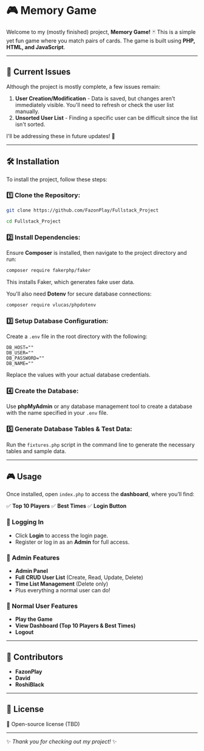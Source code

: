 # 🎮 Memory Game

Welcome to my (mostly finished) project, **Memory Game!** 🃏
This is a simple yet fun game where you match pairs of cards.
The game is built using **PHP, HTML, and JavaScript**.

---

## 🚧 Current Issues
Although the project is mostly complete, a few issues remain:

1. **User Creation/Modification** - Data is saved, but changes aren't immediately visible. You'll need to refresh or check the user list manually.
2. **Unsorted User List** - Finding a specific user can be difficult since the list isn't sorted.

I'll be addressing these in future updates! 🚀

---

## 🛠 Installation
To install the project, follow these steps:

### 1️⃣ Clone the Repository:
```sh
git clone https://github.com/FazonPlay/Fullstack_Project

cd Fullstack_Project
```


### 2️⃣ Install Dependencies:
Ensure **Composer** is installed, then navigate to the project directory and run:
```sh
composer require fakerphp/faker
```
This installs Faker, which generates fake user data.

You'll also need **Dotenv** for secure database connections:
```sh
composer require vlucas/phpdotenv
```

### 3️⃣ Setup Database Configuration:
Create a `.env` file in the root directory with the following:
```
DB_HOST=""
DB_USER=""
DB_PASSWORD=""
DB_NAME=""
```
Replace the values with your actual database credentials.

### 4️⃣ Create the Database:
Use **phpMyAdmin** or any database management tool to create a database with the name specified in your `.env` file.

### 5️⃣ Generate Database Tables & Test Data:
Run the `fixtures.php` script in the command line to generate the necessary tables and sample data.

---

## 🎮 Usage
Once installed, open `index.php` to access the **dashboard**, where you’ll find:

✅ **Top 10 Players**
✅ **Best Times**
✅ **Login Button**

### 🔑 Logging In
- Click **Login** to access the login page.
- Register or log in as an **Admin** for full access.

### 👤 Admin Features
- **Admin Panel**
- **Full CRUD User List** (Create, Read, Update, Delete)
- **Time List Management** (Delete only)
- Plus everything a normal user can do!

### 🎲 Normal User Features
- **Play the Game**
- **View Dashboard (Top 10 Players & Best Times)**
- **Logout**

---

## 🤝 Contributors
- **FazonPlay**
- **David**
- **RoshiBlack**

---

## 📜 License
📝 Open-source license (TBD)

---
✨ *Thank you for checking out my project!* ✨

